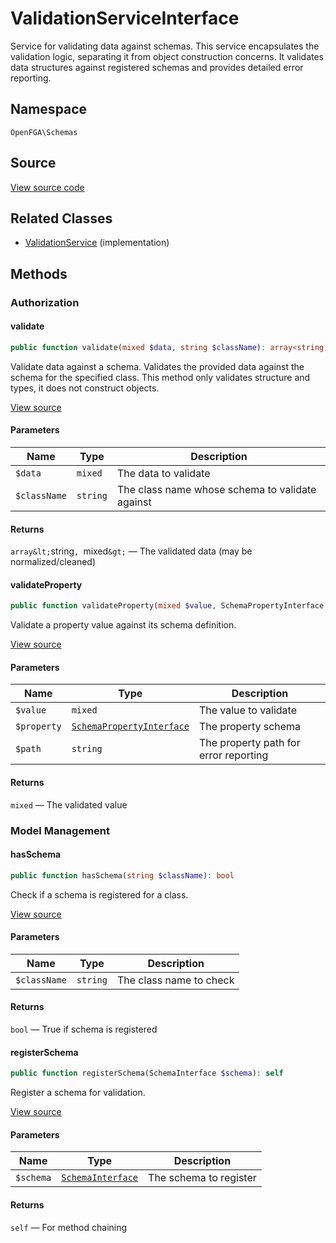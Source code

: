 # ValidationServiceInterface

Service for validating data against schemas. This service encapsulates the validation logic, separating it from object construction concerns. It validates data structures against registered schemas and provides detailed error reporting.

## Namespace

`OpenFGA\Schemas`

## Source

[View source code](https://github.com/evansims/openfga-php/blob/main/src/Schemas/ValidationServiceInterface.php)

## Related Classes

* [ValidationService](Schemas/ValidationService.md) (implementation)

## Methods

### Authorization

#### validate

```php
public function validate(mixed $data, string $className): array<string, mixed>

```

Validate data against a schema. Validates the provided data against the schema for the specified class. This method only validates structure and types, it does not construct objects.

[View source](https://github.com/evansims/openfga-php/blob/main/src/Schemas/ValidationServiceInterface.php#L47)

#### Parameters

| Name         | Type     | Description                                     |
| ------------ | -------- | ----------------------------------------------- |
| `$data`      | `mixed`  | The data to validate                            |
| `$className` | `string` | The class name whose schema to validate against |

#### Returns

`array&lt;`string`, `mixed`&gt;` — The validated data (may be normalized/cleaned)

#### validateProperty

```php
public function validateProperty(mixed $value, SchemaPropertyInterface $property, string $path): mixed

```

Validate a property value against its schema definition.

[View source](https://github.com/evansims/openfga-php/blob/main/src/Schemas/ValidationServiceInterface.php#L60)

#### Parameters

| Name        | Type                                                    | Description                           |
| ----------- | ------------------------------------------------------- | ------------------------------------- |
| `$value`    | `mixed`                                                 | The value to validate                 |
| `$property` | [`SchemaPropertyInterface`](SchemaPropertyInterface.md) | The property schema                   |
| `$path`     | `string`                                                | The property path for error reporting |

#### Returns

`mixed` — The validated value

### Model Management

#### hasSchema

```php
public function hasSchema(string $className): bool

```

Check if a schema is registered for a class.

[View source](https://github.com/evansims/openfga-php/blob/main/src/Schemas/ValidationServiceInterface.php#L24)

#### Parameters

| Name         | Type     | Description             |
| ------------ | -------- | ----------------------- |
| `$className` | `string` | The class name to check |

#### Returns

`bool` — True if schema is registered

#### registerSchema

```php
public function registerSchema(SchemaInterface $schema): self

```

Register a schema for validation.

[View source](https://github.com/evansims/openfga-php/blob/main/src/Schemas/ValidationServiceInterface.php#L32)

#### Parameters

| Name      | Type                                    | Description            |
| --------- | --------------------------------------- | ---------------------- |
| `$schema` | [`SchemaInterface`](SchemaInterface.md) | The schema to register |

#### Returns

`self` — For method chaining
